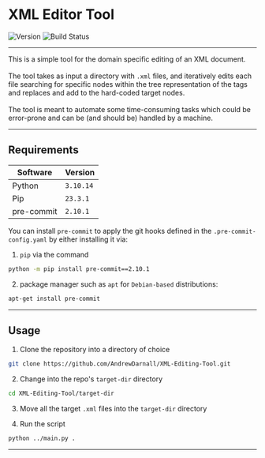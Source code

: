 # XML Editor Tool

![Version](https://img.shields.io/badge/version-1.0.0-blue)
![Build Status](https://github.com/AndrewDarnall/XML-Editing-Tool/actions/workflows/lint.yml/badge.svg)


---

This is a simple tool for the domain specific editing of an XML document.
<br>
<br>
The tool takes as input a directory with `.xml` files, and iteratively edits each file
searching for specific nodes within the tree representation of the tags and replaces
and add to the hard-coded target nodes.
<br>
<br>
The tool is meant to automate some time-consuming tasks which could be error-prone
and can be (and should be) handled by a machine.

---

## Requirements

| Software  | Version |
|-----------|---------|
| Python    |`3.10.14`|
| Pip       | `23.3.1`|
| pre-commit| `2.10.1`|

You can install `pre-commit` to apply the git hooks defined in the `.pre-commit-config.yaml` by either installing it via:

1) `pip` via the command

```bash
python -m pip install pre-commit==2.10.1
```

2) package manager such as `apt` for `Debian-based` distributions:

```bash
apt-get install pre-commit
```

---

## Usage

1) Clone the repository into a directory of choice

```bash
git clone https://github.com/AndrewDarnall/XML-Editing-Tool.git
```

2) Change into the repo's `target-dir` directory

```bash
cd XML-Editing-Tool/target-dir
```

3) Move all the target `.xml` files into the `target-dir` directory


4) Run the script

```bash
python ../main.py .
```

---
